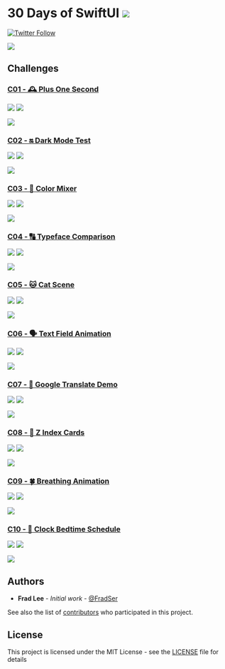 # 30 Days of SwiftUI ![](https://img.shields.io/badge/A%20FRAD%20PRODUCT-WIP-yellow)

[![Twitter Follow](https://img.shields.io/twitter/follow/FradSer?style=social)](https://twitter.com/FradSer)

![](./docs/assets/images/github-social-preview.png)

## Challenges

### [C01 - 🕰 Plus One Second](./01-🕰-plus-one-second)

![](https://img.shields.io/badge/Xcode-11.0%20beta%205-%231575F9) ![](https://img.shields.io/badge/Swift-5.1-%23FA7343)

![](./docs/assets/images/01.gif)

### [C02 - 🔛 Dark Mode Test](./02-🔛-dark-mode-test)

![](https://img.shields.io/badge/Xcode-11.0%20beta%205-%231575F9) ![](https://img.shields.io/badge/Swift-5.1-%23FA7343)

![](./docs/assets/images/02.gif)

### [C03 - 🌈 Color Mixer](./03-🌈-color-mixer)

![](https://img.shields.io/badge/Xcode-11.0%20beta%205-%231575F9) ![](https://img.shields.io/badge/Swift-5.1-%23FA7343)

![](./docs/assets/images/03.gif)

### [C04 - 🔠 Typeface Comparison](./04-🔠-typeface-comparison)

![](https://img.shields.io/badge/Xcode-11.0%20beta%205-%231575F9) ![](https://img.shields.io/badge/Swift-5.1-%23FA7343)

![](./docs/assets/images/04.gif)

### [C05 - 🐱 Cat Scene](./05-🐱-cat-scene)

![](https://img.shields.io/badge/Xcode-11.0%20beta%205-%231575F9) ![](https://img.shields.io/badge/Swift-5.1-%23FA7343)

![](./docs/assets/images/05.gif)

### [C06 - 🗣 Text Field Animation](./06-🗣-text-field-animation)

![](https://img.shields.io/badge/Xcode-11.0%20beta%205-%231575F9) ![](https://img.shields.io/badge/Swift-5.1-%23FA7343)

![](./docs/assets/images/06.gif)

### [C07 - 💬 Google Translate Demo](./07-💬-google-translate-demo)

![](https://img.shields.io/badge/Xcode-11.0%20beta%205-%231575F9) ![](https://img.shields.io/badge/Swift-5.1-%23FA7343)

![](./docs/assets/images/07.gif)

### [C08 - 🎴 Z Index Cards](./08-🎴-z-index-cards)

![](https://img.shields.io/badge/Xcode-11.0%20beta%205-%231575F9) ![](https://img.shields.io/badge/Swift-5.1-%23FA7343)

![](./docs/assets/images/08.gif)

### [C09 - 🍀 Breathing Animation](./09-🍀-breathing-animation)

![](https://img.shields.io/badge/Xcode-11.0%20beta%205-%231575F9) ![](https://img.shields.io/badge/Swift-5.1-%23FA7343)

![](./docs/assets/images/09.gif)

### [C10 - 🛌 Clock Bedtime Schedule](./10-🛌-clock-bedtime-schedule)

![](https://img.shields.io/badge/Xcode-11.0%20beta%206-%231575F9) ![](https://img.shields.io/badge/Swift-5.1-%23FA7343)

![](./docs/assets/images/10.gif)

## Authors

* **Frad Lee** - *Initial work* - [@FradSer](https://twitter.com/fradser)

See also the list of [contributors](https://github.com/FradSer/30-days-of-swiftui/contributors) who participated in this project.

## License

This project is licensed under the MIT License - see the [LICENSE](LICENSE) file for details
